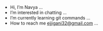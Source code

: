 -  Hi, I’m Navya ...
-  I’m interested in chatting ...
-  I’m currently learning git commands ...
-  How to reach me ejjigani32@gmail.com ...
